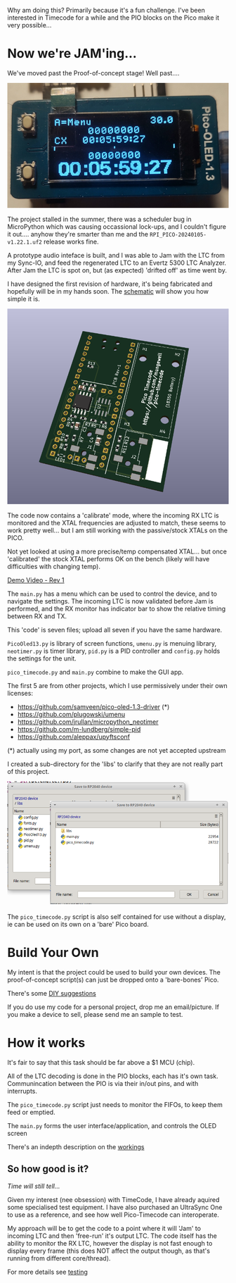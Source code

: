 
Why am doing this? Primarily because it's a fun challenge. I've been interested in Timecode for a while
and the PIO blocks on the Pico make it very possible...

# Now we're JAM'ing...

We've moved past the Proof-of-concept stage! Well past....

![Prototype Hardware](docs/pics/prototype_hardware.jpg)

The project stalled in the summer, there was a scheduler bug in MicroPython which was causing
occassional lock-ups, and I couldn't figure it out.... anyhow they're smarter than me and the 
`RPI_PICO-20240105-v1.22.1.uf2` release works fine.

A prototype audio inteface is built, and I was able to Jam with the LTC from my Sync-IO, and feed
the regenerated LTC to an Evertz 5300 LTC Analyzer. After Jam the LTC is spot on, but (as expected)
'drifted off' as time went by.

I have designed the first revision of hardware, it's being fabricated and hopefully will be in
my hands soon. The [schematic](hardware/output/schematic.pdf) will show you how simple it is.

![Render of Rev1](hardware/output/rev1-render.png)

The code now contains a 'calibrate' mode, where the incoming RX LTC is monitored and the XTAL
frequencies are adjusted to match, these seems to work pretty well... but I am still working
with the passive/stock XTALs on the PICO.

Not yet looked at using a more precise/temp compensated XTAL... but once 'calibrated' the
stock XTAL performs OK on the bench (likely will have difficulties with changing temp).

[Demo Video - Rev 1](https://www.youtube.com/watch?v=2LLGX8mJC4A)

The `main.py` has a menu which can be used to control the device, and to navigate the settings. 
The incoming LTC is now validated before Jam is performed, and the RX monitor has indicator bar to 
show the relative timing between RX and TX.

This 'code' is seven files; upload all seven if you have the same hardware.

`PicoOled13.py` is library of screen functions, `umenu.py` is menuing library, `neotimer.py` is timer
library, `pid.py` is a PID controller and `config.py` holds the settings for the unit.

`pico_timecode.py` and `main.py` combine to make the GUI app.

The first 5 are from other projects, which I use permissively under their own licenses:

- https://github.com/samveen/pico-oled-1.3-driver (*)
- https://github.com/plugowski/umenu
- https://github.com/jrullan/micropython_neotimer
- https://github.com/m-lundberg/simple-pid
- https://github.com/aleppax/upyftsconf

(*) actually using my port, as some changes are not yet accepted upstream

I created a sub-directory for the 'libs' to clarify that they are not really part of this project.

![Save to Pico](docs/pics/save_to_pico.PNG)

The `pico_timecode.py` script is also self contained for use without a display, ie can be used on 
its own on a 'bare' Pico board.

# Build Your Own

My intent is that the project could be used to build your own devices. The proof-of-concept script(s) can 
just be dropped onto a 'bare-bones' Pico.

There's some [DIY suggestions](docs/DIY.md)

If you do use my code for a personal project, drop me an email/picture.
If you make a device to sell, please send me an sample to test.

# How it works

It's fair to say that this task should be far above a $1 MCU (chip).

All of the LTC decoding is done in the PIO blocks, each has it's own task. Communincation
between the PIO is via their in/out pins, and with interrupts. 

The `pico_timecode.py` script just needs to monitor the FIFOs, to keep them feed or emptied.

The `main.py` forms the user interface/application, and controls the OLED screen

There's an indepth description on the [workings](docs/how_it_works.md)

## So how good is it?

*Time will still tell...*

Given my interest (nee obsession) with TimeCode, I have already aquired some specialised test equipment.
I have also purchased an UltraSync One to use as a reference, and see how well Pico-Timecode can
interoperate.

My approach will be to get the code to a point where it will 'Jam' to incoming LTC and then 'free-run' it's
output LTC. The code itself has the ability to monitor the RX LTC, however the display is not fast enough
to display every frame (this does NOT affect the output though, as that's running from different core/thread).

For more details see [testing](docs/testing.md)

